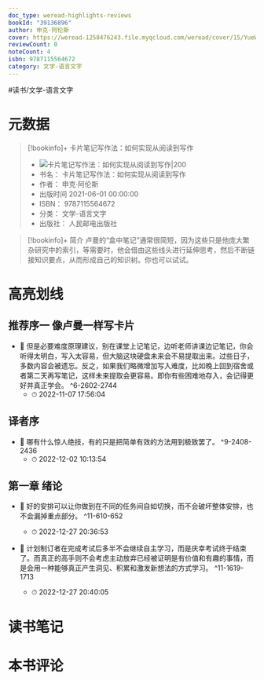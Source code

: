 ```yaml
---
doc_type: weread-highlights-reviews
bookId: "39136896"
author: 申克·阿伦斯
cover: https://weread-1258476243.file.myqcloud.com/weread/cover/15/YueWen_39136896/t7_YueWen_39136896.jpg
reviewCount: 0
noteCount: 4
isbn: 9787115564672
category: 文学-语言文字
---
```


#读书/文学-语言文字

# 元数据
> [!bookinfo]+ 卡片笔记写作法：如何实现从阅读到写作
> - ![ 卡片笔记写作法：如何实现从阅读到写作|200](https://weread-1258476243.file.myqcloud.com/weread/cover/15/YueWen_39136896/t7_YueWen_39136896.jpg)
> - 书名： 卡片笔记写作法：如何实现从阅读到写作
> - 作者： 申克·阿伦斯
> - 出版时间 2021-06-01 00:00:00
> - ISBN： 9787115564672
> - 分类： 文学-语言文字
> - 出版社： 人民邮电出版社

> [!bookinfo]+ 简介
> 卢曼的“盒中笔记”通常很简短，因为这些只是他庞大繁杂研究中的索引，等需要时，他会借由这些线头进行延伸思考，然后不断链接知识要点，从而形成自己的知识树。你也可以试试。
# 高亮划线

## 推荐序一 像卢曼一样写卡片


- 📌 但是必要难度原理建议，别在课堂上记笔记，边听老师讲课边记笔记，你会听得太明白，写入太容易，但大脑这块硬盘未来会不易提取出来。过些日子，多数内容会被遗忘。反之，如果我们略微增加写入难度，比如晚上回到宿舍或者第二天再写笔记，这样未来提取会更容易。即你有些困难地存入，会记得更好并真正学会。 ^6-2602-2744
    - ⏱ 2022-11-07 17:56:04 
## 译者序


- 📌 哪有什么惊人绝技，有的只是把简单有效的方法用到极致罢了。 ^9-2408-2436
    - ⏱ 2022-12-02 10:13:54 
## 第一章 绪论


- 📌 好的安排可以让你做到在不同的任务间自如切换，而不会破坏整体安排，也不会漏掉重点部分。 ^11-610-652
    - ⏱ 2022-12-27 20:36:53 

- 📌 计划制订者在完成考试后多半不会继续自主学习，而是庆幸考试终于结束了。而真正的高手则不会考虑主动放弃已经被证明是有价值和有趣的事情，而是会用一种能够真正产生洞见、积累和激发新想法的方式学习。 ^11-1619-1713
    - ⏱ 2022-12-27 20:40:05 
# 读书笔记

# 本书评论
